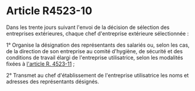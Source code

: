 # Article R4523-10

Dans les trente jours suivant l'envoi de la décision de sélection des entreprises extérieures, chaque chef d'entreprise extérieure sélectionnée : 
  
  
1° Organise la désignation des représentants des salariés ou, selon les cas, de la direction de son entreprise au comité d'hygiène, de sécurité et des conditions de travail élargi de l'entreprise utilisatrice, selon les modalités fixées à [l'article R. 4523-11][1] ; 
  
  
2° Transmet au chef d'établissement de l'entreprise utilisatrice les noms et adresses des représentants désignés.

 [1]: /affichCodeArticle.do?cidTexte=LEGITEXT000006072050&idArticle=LEGIARTI000018821998&dateTexte=&categorieLien=cid